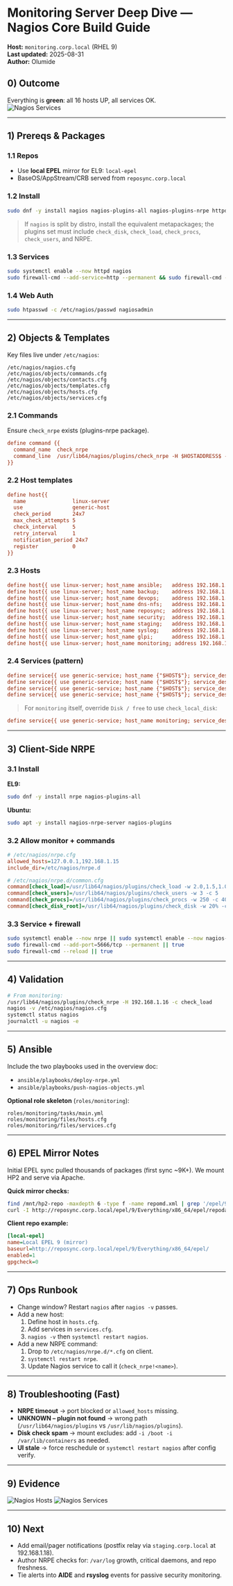 # Monitoring Server Deep Dive — Nagios Core Build Guide
**Host:** `monitoring.corp.local` (RHEL 9)  
**Last updated:** 2025-08-31  
**Author:** Olumide

## 0) Outcome
Everything is **green**: all 16 hosts UP, all services OK.  
![Nagios Services](./assets/nagios-services.png)

---

## 1) Prereqs & Packages
### 1.1 Repos
- Use **local EPEL** mirror for EL9: `local-epel`
- BaseOS/AppStream/CRB served from `reposync.corp.local`

### 1.2 Install
```bash
sudo dnf -y install nagios nagios-plugins-all nagios-plugins-nrpe httpd php
```
> If `nagios` is split by distro, install the equivalent metapackages; the plugins set must include `check_disk`, `check_load`, `check_procs`, `check_users`, and NRPE.

### 1.3 Services
```bash
sudo systemctl enable --now httpd nagios
sudo firewall-cmd --add-service=http --permanent && sudo firewall-cmd --reload
```

### 1.4 Web Auth
```bash
sudo htpasswd -c /etc/nagios/passwd nagiosadmin
```

---

## 2) Objects & Templates
Key files live under `/etc/nagios`:
```
/etc/nagios/nagios.cfg
/etc/nagios/objects/commands.cfg
/etc/nagios/objects/contacts.cfg
/etc/nagios/objects/templates.cfg
/etc/nagios/objects/hosts.cfg
/etc/nagios/objects/services.cfg
```

### 2.1 Commands
Ensure `check_nrpe` exists (plugins-nrpe package).
```cfg
define command {{
  command_name  check_nrpe
  command_line  /usr/lib64/nagios/plugins/check_nrpe -H $HOSTADDRESS$ -c $ARG1$
}}
```

### 2.2 Host templates
```cfg
define host{{
  name               linux-server
  use                generic-host
  check_period       24x7
  max_check_attempts 5
  check_interval     5
  retry_interval     1
  notification_period 24x7
  register           0
}}
```

### 2.3 Hosts
```cfg
define host{{ use linux-server; host_name ansible;   address 192.168.1.12 }}
define host{{ use linux-server; host_name backup;    address 192.168.1.16 }}
define host{{ use linux-server; host_name devops;    address 192.168.1.19 }}
define host{{ use linux-server; host_name dns-nfs;   address 192.168.1.14 }}
define host{{ use linux-server; host_name reposync;  address 192.168.1.13 }}
define host{{ use linux-server; host_name security;  address 192.168.1.20 }}
define host{{ use linux-server; host_name staging;   address 192.168.1.18 }}
define host{{ use linux-server; host_name syslog;    address 192.168.1.17 }}
define host{{ use linux-server; host_name glpi;      address 192.168.1.11 }}
define host{{ use linux-server; host_name monitoring; address 192.168.1.15 }}
```

### 2.4 Services (pattern)
```cfg
define service{{ use generic-service; host_name {"$HOST$"}; service_description CPU load;   check_command check_nrpe!check_load }}
define service{{ use generic-service; host_name {"$HOST$"}; service_description NRPE Users;  check_command check_nrpe!check_users }}
define service{{ use generic-service; host_name {"$HOST$"}; service_description NRPE Procs;  check_command check_nrpe!check_procs }}
define service{{ use generic-service; host_name {"$HOST$"}; service_description Disk / free; check_command check_nrpe!check_disk_root }}
```
> For `monitoring` itself, override `Disk / free` to use `check_local_disk`:
```cfg
define service{{ use generic-service; host_name monitoring; service_description Disk / free; check_command check_local_disk!20%!10%!/ }}
```

---

## 3) Client-Side NRPE
### 3.1 Install
**EL9:**
```bash
sudo dnf -y install nrpe nagios-plugins-all
```
**Ubuntu:**
```bash
sudo apt -y install nagios-nrpe-server nagios-plugins
```

### 3.2 Allow monitor + commands
```ini
# /etc/nagios/nrpe.cfg
allowed_hosts=127.0.0.1,192.168.1.15
include_dir=/etc/nagios/nrpe.d
```

```ini
# /etc/nagios/nrpe.d/common.cfg
command[check_load]=/usr/lib64/nagios/plugins/check_load -w 2.0,1.5,1.0 -c 4.0,3.0,2.0
command[check_users]=/usr/lib64/nagios/plugins/check_users -w 3 -c 5
command[check_procs]=/usr/lib64/nagios/plugins/check_procs -w 250 -c 400
command[check_disk_root]=/usr/lib64/nagios/plugins/check_disk -w 20% -c 10% -p /
```

### 3.3 Service + firewall
```bash
sudo systemctl enable --now nrpe || sudo systemctl enable --now nagios-nrpe-server
sudo firewall-cmd --add-port=5666/tcp --permanent || true
sudo firewall-cmd --reload || true
```

---

## 4) Validation
```bash
# From monitoring:
/usr/lib64/nagios/plugins/check_nrpe -H 192.168.1.16 -c check_load
nagios -v /etc/nagios/nagios.cfg
systemctl status nagios
journalctl -u nagios -e
```

---

## 5) Ansible
Include the two playbooks used in the overview doc:
- `ansible/playbooks/deploy-nrpe.yml`
- `ansible/playbooks/push-nagios-objects.yml`

**Optional role skeleton** (`roles/monitoring`):
```
roles/monitoring/tasks/main.yml
roles/monitoring/files/hosts.cfg
roles/monitoring/files/services.cfg
```

---

## 6) EPEL Mirror Notes
Initial EPEL sync pulled thousands of packages (first sync ~9K+). We mount HP2 and serve via Apache.

**Quick mirror checks:**
```bash
find /mnt/hp2-repo -maxdepth 6 -type f -name repomd.xml | grep '/epel/9/.*/x86_64/repodata/repomd.xml$' || true
curl -I http://reposync.corp.local/epel/9/Everything/x86_64/epel/repodata/repomd.xml
```

**Client repo example:**
```ini
[local-epel]
name=Local EPEL 9 (mirror)
baseurl=http://reposync.corp.local/epel/9/Everything/x86_64/epel/
enabled=1
gpgcheck=0
```

---

## 7) Ops Runbook
- Change window? Restart `nagios` after `nagios -v` passes.
- Add a new host:
  1. Define host in `hosts.cfg`.
  2. Add services in `services.cfg`.
  3. `nagios -v` then `systemctl restart nagios`.
- Add a new NRPE command:
  1. Drop to `/etc/nagios/nrpe.d/*.cfg` on client.
  2. `systemctl restart nrpe`.
  3. Update Nagios service to call it (`check_nrpe!<name>`).

---

## 8) Troubleshooting (Fast)
- **NRPE timeout** → port blocked or `allowed_hosts` missing.
- **UNKNOWN – plugin not found** → wrong path (`/usr/lib64/nagios/plugins` vs `/usr/lib/nagios/plugins`).
- **Disk check spam** → mount excludes: add `-i /boot -i /var/lib/containers` as needed.
- **UI stale** → force reschedule or `systemctl restart nagios` after config verify.

---

## 9) Evidence
![Nagios Hosts](./assets/nagios-hosts.png)
![Nagios Services](./assets/nagios-services.png)

---

## 10) Next
- Add email/pager notifications (postfix relay via `staging.corp.local` at 192.168.1.18).
- Author NRPE checks for: `/var/log` growth, critical daemons, and repo freshness.
- Tie alerts into **AIDE** and **rsyslog** events for passive security monitoring.
